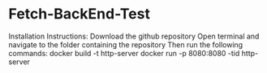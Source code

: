# Fetch-BackEnd-Test

Installation Instructions:
Download the github repository
Open terminal and navigate to the folder containing the repository
Then run the following commands:
docker build -t http-server
docker run -p 8080:8080 -tid http-server
